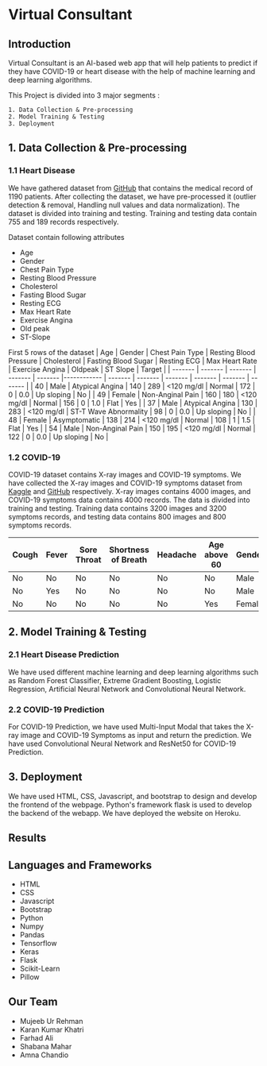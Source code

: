 # Virtual Consultant

## Introduction
Virtual Consultant is an AI-based web app that will help patients to predict if they have COVID-19 or heart disease with the help of machine learning and deep learning algorithms.

This Project is divided into 3 major segments :

    1. Data Collection & Pre-processing  
    2. Model Training & Testing  
    3. Deployment


## 1. Data Collection & Pre-processing
### 1.1 Heart Disease
We have gathered dataset from [GitHub](https://github.com/sid321axn/Heart-Disease-Prediction-Using-Machine-Learning-Ensemble/blob/master/heart_statlog_cleveland_hungary_final.csv) that contains the medical record of 1190 patients. After collecting the dataset, we have pre-processed it (outlier detection & removal, Handling null values and data normalization). The dataset is divided into training and testing. Training and testing data contain 755 and 189 records respectively.

Dataset contain following attributes
- Age
- Gender
- Chest Pain Type
- Resting Blood Pressure 
- Cholesterol 
- Fasting Blood Sugar 
- Resting ECG 
- Max Heart Rate 
- Exercise Angina 
- Old peak 
- ST-Slope


First 5 rows of the dataset
| Age | Gender | Chest Pain Type | Resting Blood Pressure | Cholesterol | Fasting Blood Sugar | Resting ECG | Max Heart Rate | Exercise Angina | Oldpeak | ST Slope | Target |
| ------- | ------- | ------- | ------- | ------- |------------ | ------- | ------- | ------- | ------- | ------- | ------- |
| 40 | Male | Atypical Angina | 140 | 289 | <120 mg/dl | Normal | 172 | 0 | 0.0 | Up sloping | No |
| 49 | Female | Non-Anginal Pain | 160 | 180 | <120 mg/dl | Normal | 156 | 0 | 1.0 | Flat | Yes |
| 37 | Male | Atypical Angina | 130 | 283 | <120 mg/dl | ST-T Wave Abnormality | 98 | 0 | 0.0 | Up sloping | No |
| 48 | Female | Asymptomatic | 138 | 214 | <120 mg/dl | Normal | 108 | 1 | 1.5 | Flat | Yes |
| 54 | Male | Non-Anginal Pain | 150 | 195 | <120 mg/dl | Normal | 122 | 0 | 0.0 | Up sloping | No |

### 1.2 COVID-19
COVID-19 dataset contains X-ray images and COVID-19 symptoms. We have collected the X-ray images and COVID-19 symptoms dataset from [Kaggle](https://www.kaggle.com/tawsifurrahman/covid19-radiography-database) and [GitHub](https://github.com/nshomron/covidpred/tree/master/data) respectively. X-ray images contains 4000 images, and COVID-19 symptoms data contains 4000 records. The data is divided into training and testing. Training data contains 3200 images and 3200 symptoms records, and testing data contains 800 images and 800 symptoms records.

| Cough | Fever | Sore Throat | Shortness of Breath | Headache | Age above 60 | Gender | Test Indication | COVID-Result|
| ------ | ------ | ------ | ------ | ------ | ------ | ------ | ------ | ------ |
| No | No | No | No | No | No | Male | Other | Negative|
| No | Yes | No | No | No | No | Male | Other | Negative|
| No | No | No | No | No | Yes | Female | Other | Negative|


## 2. Model Training & Testing
### 2.1 Heart Disease Prediction
We have used different machine learning and deep learning algorithms such as Random Forest Classifier, Extreme Gradient Boosting, Logistic Regression, Artificial Neural Network and Convolutional Neural Network.

### 2.2 COVID-19 Prediction

For COVID-19 Prediction, we have used Multi-Input Modal that takes the X-ray image and COVID-19 Symptoms as input and return the prediction. We have used Convolutional Neural Network and ResNet50 for COVID-19 Prediction.

## 3. Deployment
We have used HTML, CSS, Javascript, and bootstrap to design and develop the frontend of the webpage. Python's framework flask is used to develop the backend of the webapp. We have deployed the website on Heroku.



## Results


## Languages and Frameworks
- HTML
- CSS
- Javascript
- Bootstrap
- Python
- Numpy
- Pandas
- Tensorflow
- Keras
- Flask
- Scikit-Learn
- Pillow


## Our Team
- Mujeeb Ur Rehman
- Karan Kumar Khatri
- Farhad Ali
- Shabana Mahar
- Amna Chandio
